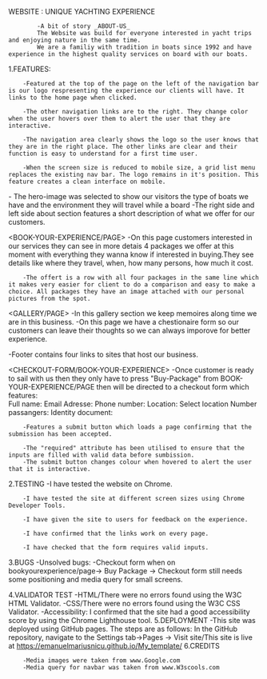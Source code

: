 WEBSITE : UNIQUE YACHTING EXPERIENCE

            -A bit of story _ABOUT-US_
            The Website was build for everyone interested in yacht trips and enjoying nature in the same time.
            We are a familiy with tradition in boats since 1992 and have experience in the highest quality services on board with our boats.


1.FEATURES:

<NAVIGATION> 

        -Featured at the top of the page on the left of the navigation bar is our logo respresenting the experience our clients will have. It links to the home page when clicked.

        -The other navigation links are to the right. They change color when the user hovers over them to alert the user that they are interactive.

        -The navigation area clearly shows the logo so the user knows that they are in the right place. The other links are clear and their function is easy to understand for a first time user.

        -When the screen size is reduced to mobile size, a grid list menu replaces the existing nav bar. The logo remains in it's position. This feature creates a clean interface on mobile.

<HERO-IMAGE>
        - The hero-image was selected to show our visitors the type of boats we have and the environment they will travel while a board
    
<ABOUT>
        -The right side and left side about section features a short description of what we offer for our customers.
        
<BOOK-YOUR-EXPERIENCE/PAGE>
        -On this page customers interested in our services they can see in more detais 4 packages we offer at this moment with everything they wanna know if interested in buying.They see details like where they travel, when, how many persons, how much it cost.
        
        -The offert is a row with all four packages in the same line which it makes very easier for client to do a comparison and easy to make a choice. All packages they have an image attached with our personal pictures from the spot.

<GALLERY/PAGE>
        -In this gallery section we keep memoires along time we are in this business.
        -On this page we have a chestionaire form so our customers can leave their thoughts so we can always imporove for better experience.

<FOOTER>
        -Footer contains four links to sites that host our business.
        
<CHECKOUT-FORM/BOOK-YOUR-EXPERIENCE>
        -Once customer is ready to sail with us then they only have to press "Buy-Package" from BOOK-YOUR-EXPERIENCE/PAGE then will be directed to a checkout form which features:      
                        Full name: 
                        Email Adresse: 
                        Phone number: 
                        Location: 
                        Select location
                        Number passangers: 
                        Identity document:

        -Features a submit button which loads a page confirming that the submission has been accepted.

        -The "required" attribute has been utilised to ensure that the inputs are filled with valid data before sumbission.
        -The submit button changes colour when hovered to alert the user that it is interactive.
        
2.TESTING
        -I have tested the website on Chrome.

        -I have tested the site at different screen sizes using Chrome Developer Tools.

        -I have given the site to users for feedback on the experience.

        -I have confirmed that the links work on every page.

        -I have checked that the form requires valid inputs.
        
3.BUGS
        -Unsolved bugs:
        -Checkout form when on bookyourexperience/page-> Buy Package -> Checkout form still needs some positioning and media query for small screens.
        
        
4.VALIDATOR TEST
        -HTML/There were no errors found using the W3C HTML Validator.
        -CSS/There were no errors found using the W3C CSS Validator.
        -Accessibility:
                I confirmed that the site had a good accessibility score by using the Chrome Lighthouse tool.
5.DEPLOYMENT 
        -This site was deployed using GitHub pages. The steps are as follows:
                In the GitHub repository, navigate to the Settings tab->Pages -> Visit site/This site is live at https://emanuelmariusnicu.github.io/My_template/
6.CREDITS

        -Media images were taken from www.Google.com
        -Media query for navbar was taken from www.W3scools.com